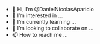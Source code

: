 - 👋 Hi, I’m @DanielNicolasAparicio
- 👀 I’m interested in ...
- 🌱 I’m currently learning ...
- 💞️ I’m looking to collaborate on ...
- 📫 How to reach me ...

<!---
DanielNicolasAparicio/DanielNicolasAparicio is a ✨ special ✨ repository because its `README.md` (this file) appears on your GitHub profile.
You can click the Preview link to take a look at your changes.
--->
